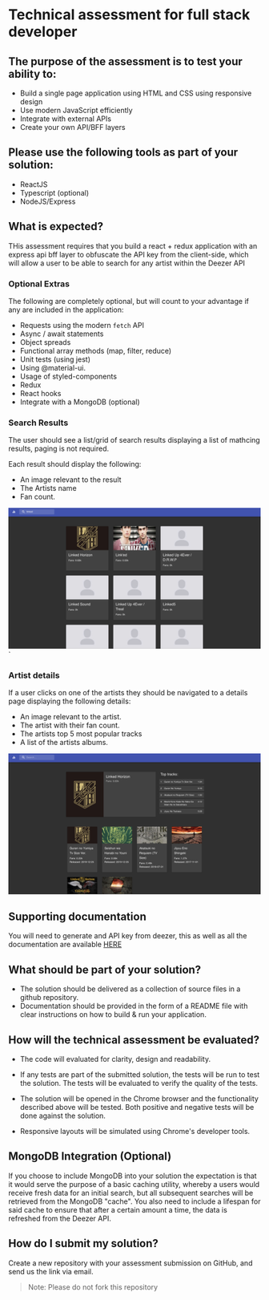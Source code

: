 # Technical assessment for full stack developer

## The purpose of the assessment is to test your ability to:

* Build a single page application using HTML and CSS using responsive design
* Use modern JavaScript efficiently
* Integrate with external APIs
* Create your own API/BFF layers

## Please use the following tools as part of your solution:

* ReactJS
* Typescript (optional)
* NodeJS/Express

## What is expected?

THis assessment requires that you build a react + redux application with an express api bff layer to obfuscate the API key from the client-side, which will allow a user to be able to search for any artist within the Deezer API

### Optional Extras

The following are completely optional, but will count to your advantage if any are included in the application:

* Requests using the modern `fetch` API
* Async / await statements
* Object spreads
* Functional array methods (map, filter, reduce)
* Unit tests (using jest)
* Using @material-ui.
* Usage of styled-components
* Redux
* React hooks
* Integrate with a MongoDB (optional)

### Search Results

The user should see a list/grid of search results displaying a list of mathcing results, paging is not required.

Each result should display the following:

* An image relevant to the result
* The Artists name
* Fan count.

![Search results](images/search-results.png)`

### Artist details

If a user clicks on one of the artists they should be navigated to a details page displaying the following details:

* An image relevant to the artist.
* The artist with their fan count.
* The artists top 5 most popular tracks
* A list of the artists albums.

![Artist details](images/artist-details.png)

## Supporting documentation

You will need to generate and API key from deezer, this as well as all the documentation are available [HERE](https://developers.deezer.com/api)

## What should be part of your solution?

* The solution should be delivered as a collection of source files in a github repository.
* Documentation should be provided in the form of a README file with clear instructions on how to build & run your application.

## How will the technical assessment be evaluated?

* The code will evaluated for clarity, design and readability.

* If any tests are part of the submitted solution, the tests will be run to test the solution. The tests will be evaluated to verify the quality of the tests.

* The solution will be opened in the Chrome browser and the functionality described above will be tested. Both positive and negative tests will be done against the solution.

* Responsive layouts will be simulated using Chrome's developer tools.

## MongoDB Integration (Optional)

If you choose to include MongoDB into your solution the expectation is that it would serve the purpose of a basic caching utility, whereby a users would receive fresh data for an initial search, but all subsequent searches will be retrieved from the MongoDB "cache". You also need to include a lifespan for said cache to ensure that after a certain amount a time, the data is refreshed from the Deezer API.

## How do I submit my solution?

Create a new repository with your assessment submission on GitHub, and send us the link via email.

> Note: Please do not fork this repository
